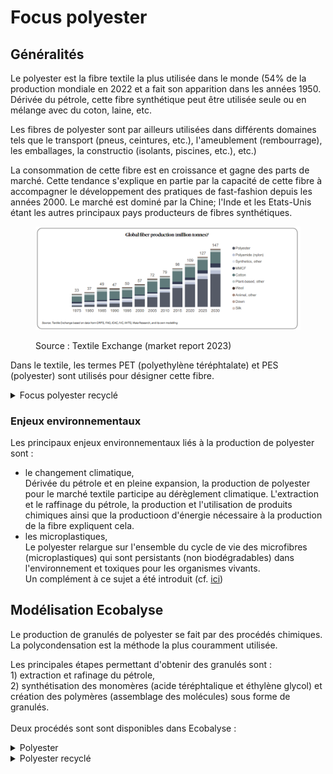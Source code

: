 # Focus polyester

## Généralités

Le polyester est la fibre textile la plus utilisée dans le monde (54% de la production mondiale en 2022 et a fait son apparition dans les années 1950. Dérivée du pétrole, cette fibre synthétique peut être utilisée seule ou en mélange avec du coton, laine, etc.&#x20;

Les fibres de polyester sont par ailleurs utilisées dans différents domaines tels que le transport (pneus, ceintures, etc.), l'ameublement (rembourrage), les emballages, la constructio (isolants, piscines, etc.), etc.)&#x20;

La consommation de cette fibre est en croissance et gagne des parts de marché. Cette tendance s'explique en partie par la capacité de cette fibre à accompagner le développement des pratiques de fast-fashion depuis les années 2000. Le marché est dominé par la Chine; l'Inde et les Etats-Unis étant les autres principaux pays producteurs de fibres synthétiques.&#x20;

<figure><img src="../../../.gitbook/assets/image.png" alt=""><figcaption><p>Source : Textile Exchange (market report 2023)</p></figcaption></figure>

Dans le textile, les termes PET (polyethylène téréphtalate) et PES (polyester) sont utilisés pour désigner cette fibre.&#x20;

<details>

<summary>Focus polyester recyclé</summary>

Le polyester recyclé représente 14% de la production mondiale en 2022.

Il est à noter  qu'il est aujourd'hui très difficile de recycler des vêtements en d'autres vêtements faut de solutions techniques à grande échelle, du fait que le polyester est souvent mélangé à d'autres manières tandis qu'il contient des impuretés.&#x20;

99% du polyester recyclé utilisé dans le textile est fabriqué à partir de bouteilles en plastique.&#x20;

</details>

### Enjeux environnementaux

Les principaux enjeux environnementaux liés à la production de polyester sont :&#x20;

* le changement climatique,\
  Dérivée du pétrole et en pleine expansion, la production de polyester pour le marché textile participe au dérèglement climatique. L'extraction et le raffinage du pétrole, la production et l'utilisation de produits chimiques ainsi que la productioon d'énergie nécessaire à la production de la fibre expliquent cela.
* les microplastiques,\
  Le polyester relargue sur l'ensemble du cycle de vie des microfibres (microplastiques) qui sont persistants (non biodégradables) dans l'environnement et toxiques pour les organismes vivants. \
  Un complément à ce sujet a été introduit (cf. [ici](https://fabrique-numerique.gitbook.io/ecobalyse/textile/complements-hors-acv/microfibres))

## Modélisation Ecobalyse

Le production de granulés de polyester se fait par des procédés chimiques. La polycondensation est la méthode la plus couramment utilisée.&#x20;

Les principales étapes permettant d'obtenir des granulés sont : \
1\) extraction et rafinage du pétrole,\
2\) synthétisation des monomères (acide téréphtalique et éthylène glycol) et création des polymères (assemblage des molécules) sous forme de granulés.\
\
Deux procédés sont sont disponibles dans Ecobalyse :&#x20;

<details>

<summary>Polyester </summary>

Procédé Ecoinvent => _polyethylene terephthalate production, granulate, amorphous_

</details>

<details>

<summary>Polyester recyclé</summary>

Procédé Ecoinvent => _polyethylene terephthalate production, granulate, amorphous, recycled_

</details>
